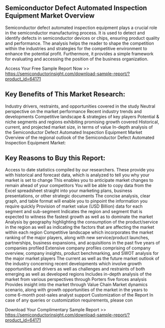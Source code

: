 ## Semiconductor Defect Automated Inspection Equipment Market Overview

Semiconductor defect automated inspection equipment plays a crucial role in the semiconductor manufacturing process. It is used to detect and identify defects in semiconductor devices or chips, ensuring product quality and performance. The analysis helps the reader to shape the competition within the industries and strategies for the competitive environment to enhance the potential profit. Furthermore, it provides a simple framework for evaluating and accessing the position of the business organization.

Access Your Free Sample Report Now >> https://semiconductorinsight.com/download-sample-report/?product_id=64171


## Key Benefits of This Market Research:

Industry drivers, restraints, and opportunities covered in the study
Neutral perspective on the market performance
Recent industry trends and developments
Competitive landscape & strategies of key players
Potential & niche segments and regions exhibiting promising growth covered
Historical, current, and projected market size, in terms of value
In-depth analysis of the Semiconductor Defect Automated Inspection Equipment Market
Overview of the regional outlook of the Semiconductor Defect Automated Inspection Equipment Market:

## Key Reasons to Buy this Report:

Access to date statistics compiled by our researchers. These provide you with historical and forecast data, which is analyzed to tell you why your market is set to change
This enables you to anticipate market changes to remain ahead of your competitors
You will be able to copy data from the Excel spreadsheet straight into your marketing plans, business presentations, or other strategic documents
The concise analysis, clear graph, and table format will enable you to pinpoint the information you require quickly
Provision of market value (USD Billion) data for each segment and sub-segment
Indicates the region and segment that is expected to witness the fastest growth as well as to dominate the market
Analysis by geography highlighting the consumption of the product/service in the region as well as indicating the factors that are affecting the market within each region
Competitive landscape which incorporates the market ranking of the major players, along with new service/product launches, partnerships, business expansions, and acquisitions in the past five years of companies profiled
Extensive company profiles comprising of company overview, company insights, product benchmarking, and SWOT analysis for the major market players
The current as well as the future market outlook of the industry concerning recent developments which involve growth opportunities and drivers as well as challenges and restraints of both emerging as well as developed regions
Includes in-depth analysis of the market from various perspectives through Porters five forces analysis
Provides insight into the market through Value Chain
Market dynamics scenario, along with growth opportunities of the market in the years to come
6-month post-sales analyst support
Customization of the Report In case of any queries or customization requirements, please con

Download Your Complimentary Sample Report >> https://semiconductorinsight.com/download-sample-report/?product_id=64171
